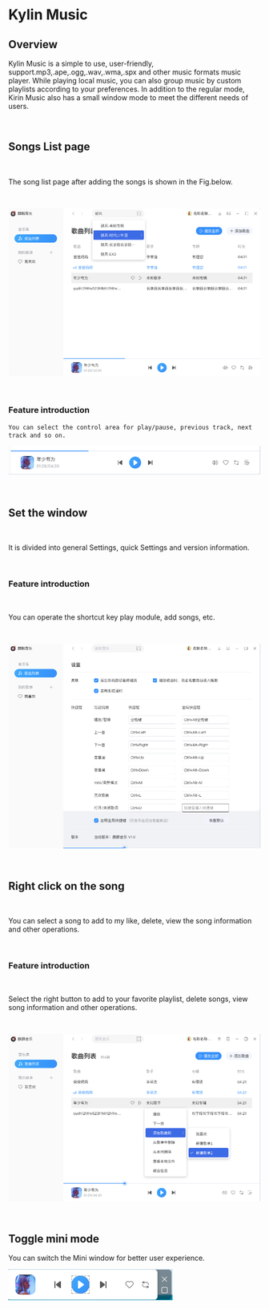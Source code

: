 # Kylin Music
## Overview
Kylin Music is a simple to use, user-friendly, support.mp3,.ape,.ogg,.wav,.wma,.spx and other music formats music player. While playing local music, you can also group music by custom playlists according to your preferences. In addition to the regular mode, Kirin Music also has a small window mode to meet the different needs of users.

<br>

## Songs List page

<br>

The song list page after adding the songs is shown in the Fig.below.

<br>

![Fig.1 Songs List-big](image/list.png)

<br>

### Feature introduction
    You can select the control area for play/pause, previous track, next track and so on.
![Fig.2 Playback Control Area-big](image/play.png)

<br>

## Set the window

<br>

It is divided into general Settings, quick Settings and version information.

<br>

### Feature introduction

<br>

You can operate the shortcut key play module, add songs, etc.

<br>

![Fig.3 Settings-big](image/setting.png)

<br>

## Right click on the song

<br>

You can select a song to add to my like, delete, view the song information and other operations.

<br>

### Feature introduction

<br>

Select the right button to add to your favorite playlist, delete songs, view song information and other operations.

<br>

![Fig.4 right-click-big](image/right.png)

<br>

## Toggle mini mode
You can switch the Mini window for better user experience.

![Fig.5 Mini](image/mini.png)

<br>

